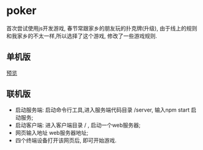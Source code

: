 # poker

首次尝试使用js开发游戏, 春节常跟家乡的朋友玩的扑克牌(升级), 由于线上的规则和我家乡的不太一样,所以选择了这个游戏, 修改了一些游戏规则.

## 单机版

[预览]( https://lxr1415.github.io/poker/.)

## 联机版

 - 启动服务端: 启动命令行工具,进入服务端代码目录 /server, 输入npm start 启动服务;
 - 启动客户端: 进入客户端目录 / , 启动一个web服务器;
 - 网页输入地址 web服务器地址;
 - 四个终端设备打开该网页后, 即可开始游戏.
